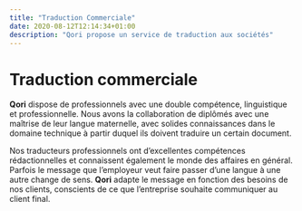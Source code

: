 ```yaml
---
title: "Traduction Commerciale"
date: 2020-08-12T12:14:34+01:00
description: "Qori propose un service de traduction aux sociétés"
---
```

# Traduction commerciale
**Qori** dispose de professionnels avec une double compétence, linguistique et professionnelle. Nous avons la collaboration de diplômés avec une maîtrise de leur langue maternelle, avec solides connaissances dans le domaine technique à partir duquel ils doivent traduire un certain document.

Nos traducteurs professionnels ont d’excellentes compétences rédactionnelles et connaissent également le monde des affaires en général. Parfois le message que l’employeur veut faire passer d’une langue à une autre change de sens. **Qori** adapte le message en fonction des besoins de nos clients, conscients de ce que l’entreprise souhaite communiquer au client final.
